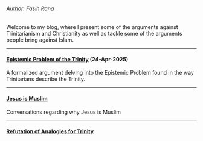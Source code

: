 ###### Author: Fasih Rana

Welcome to my blog, where I present some of the arguments against Trinitarianism and Christianity as well as tackle some of the arguments people bring against Islam.

---

#### [Epistemic Problem of the Trinity](/epistemic_problem) (24-Apr-2025)

A formalized argument delving into the Epistemic Problem found in the way Trinitarians describe the Trinity.

---

#### [Jesus is Muslim](/jesus_is_muslim/jesus_is_muslim)

Conversations regarding why Jesus is Muslim

---

#### [Refutation of Analogies for Trinity](/analogies/analogies)
